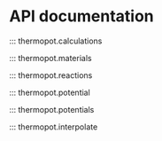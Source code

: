 # API documentation

::: thermopot.calculations

::: thermopot.materials

::: thermopot.reactions

::: thermopot.potential

::: thermopot.potentials

::: thermopot.interpolate



